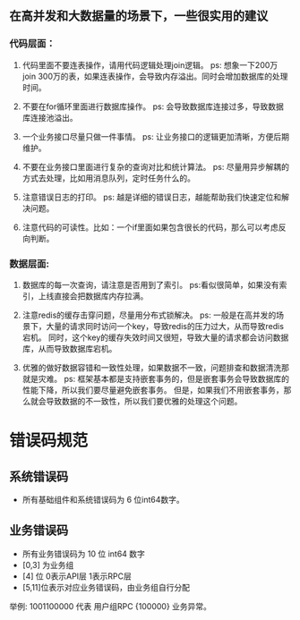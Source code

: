 ## 在高并发和大数据量的场景下，一些很实用的建议

### 代码层面：
1. 代码里面不要连表操作，请用代码逻辑处理join逻辑。
ps: 想象一下200万 join 300万的表，如果连表操作，会导致内存溢出。同时会增加数据库的处理时间。

2. 不要在for循环里面进行数据库操作。
ps: 会导致数据库连接过多，导致数据库连接池溢出。 

3. 一个业务接口尽量只做一件事情。
ps: 让业务接口的逻辑更加清晰，方便后期维护。 

4. 不要在业务接口里面进行复杂的查询对比和统计算法。
ps: 尽量用异步解耦的方式去处理，比如用消息队列，定时任务什么的。 

5. 注意错误日志的打印。
ps: 越是详细的错误日志，越能帮助我们快速定位和解决问题。

6. 注意代码的可读性。比如：一个if里面如果包含很长的代码，那么可以考虑反向判断。

### 数据层面:

1. 数据库的每一次查询，请注意是否用到了索引。
ps:看似很简单，如果没有索引，上线直接会把数据库内存拉满。

2. 注意redis的缓存击穿问题，尽量用分布式锁解决。
ps: 一般是在高并发的场景下，大量的请求同时访问一个key，导致redis的压力过大，从而导致redis宕机。
    同时，这个key的缓存失效时间又很短，导致大量的请求都会访问数据库，从而导致数据库宕机。

3. 优雅的做好数据容错和一致性处理，如果数据不一致，问题排查和数据清洗那就是灾难。
ps: 框架基本都是支持嵌套事务的，但是嵌套事务会导致数据库的性能下降，所以我们要尽量避免嵌套事务。
    但是，如果我们不用嵌套事务，那么就会导致数据的不一致性，所以我们要优雅的处理这个问题。


# 错误码规范

## 系统错误码

* 所有基础组件和系统错误码为 6 位int64数字。

## 业务错误码

* 所有业务错误码为 10 位 int64 数字
* [0,3] 为业务组
* [4] 位 0表示API层 1表示RPC层
* [5,11]位表示对应业务错误码，由业务组自行分配

举例: 1001100000 代表 用户组RPC {100000} 业务异常。

 

